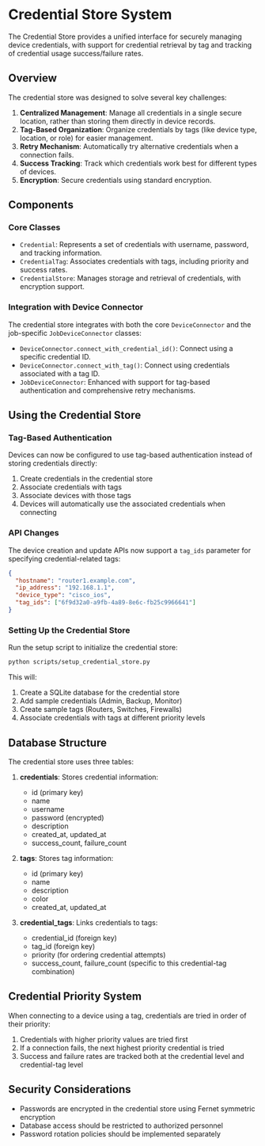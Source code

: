 # Credential Store System

The Credential Store provides a unified interface for securely managing device credentials, with support for credential retrieval by tag and tracking of credential usage success/failure rates.

## Overview

The credential store was designed to solve several key challenges:

1. **Centralized Management**: Manage all credentials in a single secure location, rather than storing them directly in device records.
2. **Tag-Based Organization**: Organize credentials by tags (like device type, location, or role) for easier management.
3. **Retry Mechanism**: Automatically try alternative credentials when a connection fails.
4. **Success Tracking**: Track which credentials work best for different types of devices.
5. **Encryption**: Secure credentials using standard encryption.

## Components

### Core Classes

- `Credential`: Represents a set of credentials with username, password, and tracking information.
- `CredentialTag`: Associates credentials with tags, including priority and success rates.
- `CredentialStore`: Manages storage and retrieval of credentials, with encryption support.

### Integration with Device Connector

The credential store integrates with both the core `DeviceConnector` and the job-specific `JobDeviceConnector` classes:

- `DeviceConnector.connect_with_credential_id()`: Connect using a specific credential ID.
- `DeviceConnector.connect_with_tag()`: Connect using credentials associated with a tag ID.
- `JobDeviceConnector`: Enhanced with support for tag-based authentication and comprehensive retry mechanisms.

## Using the Credential Store

### Tag-Based Authentication

Devices can now be configured to use tag-based authentication instead of storing credentials directly:

1. Create credentials in the credential store
2. Associate credentials with tags
3. Associate devices with those tags
4. Devices will automatically use the associated credentials when connecting

### API Changes

The device creation and update APIs now support a `tag_ids` parameter for specifying credential-related tags:

```json
{
  "hostname": "router1.example.com",
  "ip_address": "192.168.1.1",
  "device_type": "cisco_ios",
  "tag_ids": ["6f9d32a0-a9fb-4a89-8e6c-fb25c9966641"]
}
```

### Setting Up the Credential Store

Run the setup script to initialize the credential store:

```bash
python scripts/setup_credential_store.py
```

This will:
1. Create a SQLite database for the credential store
2. Add sample credentials (Admin, Backup, Monitor)
3. Create sample tags (Routers, Switches, Firewalls)
4. Associate credentials with tags at different priority levels

## Database Structure

The credential store uses three tables:

1. **credentials**: Stores credential information:
   - id (primary key)
   - name
   - username
   - password (encrypted)
   - description
   - created_at, updated_at
   - success_count, failure_count

2. **tags**: Stores tag information:
   - id (primary key)
   - name
   - description
   - color
   - created_at, updated_at

3. **credential_tags**: Links credentials to tags:
   - credential_id (foreign key)
   - tag_id (foreign key)
   - priority (for ordering credential attempts)
   - success_count, failure_count (specific to this credential-tag combination)

## Credential Priority System

When connecting to a device using a tag, credentials are tried in order of their priority:

1. Credentials with higher priority values are tried first
2. If a connection fails, the next highest priority credential is tried
3. Success and failure rates are tracked both at the credential level and credential-tag level

## Security Considerations

- Passwords are encrypted in the credential store using Fernet symmetric encryption
- Database access should be restricted to authorized personnel
- Password rotation policies should be implemented separately 